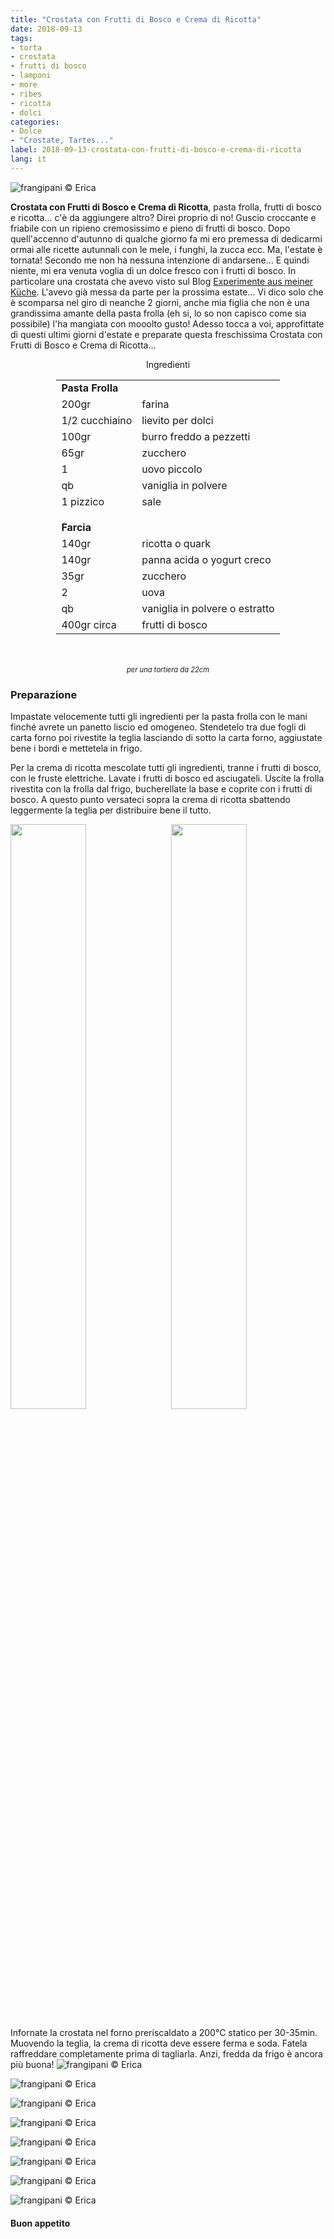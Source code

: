 ```yaml
---
title: "Crostata con Frutti di Bosco e Crema di Ricotta"
date: 2018-09-13
tags:
- torta
- crostata
- frutti di bosco
- lamponi
- more
- ribes
- ricotta
- dolci
categories:
- Dolce
- "Crostate, Tartes..."
label: 2018-09-13-crostata-con-frutti-di-bosco-e-crema-di-ricotta
lang: it 
---
```

![](header.jpg "frangipani © Erica")

**Crostata con Frutti di Bosco e Crema di Ricotta**, pasta frolla, frutti di bosco e ricotta... c'è da aggiungere altro? Direi proprio di no! Guscio croccante e friabile con un ripieno cremosissimo e pieno di frutti di bosco. Dopo quell'accenno d'autunno di qualche giorno fa mi ero premessa di dedicarmi ormai alle ricette autunnali con le mele, i funghi, la zucca ecc. Ma, l'estate è tornata! Secondo me non ha nessuna intenzione di andarsene... E quindi niente, mi era venuta voglia di un dolce fresco con i frutti di bosco. In particolare una crostata che avevo visto sul Blog <a href="https://www.experimenteausmeinerkueche.de/2016/07/sommerliche-beerentarte.html" target="_blank"> Experimente aus meiner Küche</a>. L'avevo già messa da parte per la prossima estate... Vi dico solo che è scomparsa nel giro di neanche 2 giorni, anche mia figlia che non è una grandissima amante della pasta frolla (eh si, lo so non capisco come sia possibile) l'ha mangiata con mooolto gusto! Adesso tocca a voi, approfittate di questi ultimi giorni d'estate e preparate questa freschissima Crostata con Frutti di Bosco e Crema di Ricotta...

<div id="wrapper" style="text-align: center">
  <div id="yourdiv" style="display: inline-block;">
    <div class="ingredients" itemscope itemtype="http://schema.org/Recipe">
      <span itemprop="name" style="display:none;">Crostata con Frutti di Bosco e Crema di Ricotta</span>
      <span itemprop="recipeCategory" style="display:none;">Dolce</span>
      <img itemprop="image" style="display:none;" class="ignore-gallery-item" src="header.jpeg"/>
      <span itemprop="author" style="display:none;">Erica Raiano</span>
      <span itemprop="description" style="display:none;">Crostata con Frutti di Bosco e Crema di Ricotta, pasta frolla, frutti di bosco e ricotta... c'è da aggiungere altro? Direi proprio di no!</span>
      <div class="ingredients-title">Ingredienti</div>
      <table>
        <tbody>
          <tr>
            <td colspan="2"><b>Pasta Frolla</b></td>
          </tr>
          <tr itemprop="recipeIngredient">
            <td>200gr</td>
            <td>farina</td>
          </tr>
          <tr itemprop="recipeIngredient">
            <td>1/2 cucchiaino</td>
            <td>lievito per dolci</td>
          </tr>
          <tr itemprop="recipeIngredient">
            <td>100gr</td>
            <td>burro freddo a pezzetti</td>
          </tr>
          <tr itemprop="recipeIngredient">
            <td>65gr</td>
            <td>zucchero</td>
          </tr>
          <tr itemprop="recipeIngredient">
            <td>1</td>
            <td>uovo piccolo</td>
          </tr>
          <tr itemprop="recipeIngredient">
            <td>qb</td>
            <td>vaniglia in polvere</td>
          </tr>
          <tr itemprop="recipeIngredient">
            <td>1 pizzico</td>
            <td>sale</td>
          </tr>
          <tr style="height: 15px;"></tr>
          <tr>          
            <td colspan="2"><b>Farcia</b></td>
          </tr>
          <tr itemprop="recipeIngredient">
            <td>140gr</td>
            <td>ricotta o quark</td>
          </tr>
          <tr itemprop="recipeIngredient">
            <td>140gr</td>
            <td>panna acida o yogurt creco</td>
          </tr>
          <tr itemprop="recipeIngredient">
            <td>35gr</td>
            <td>zucchero</td>
          </tr>
          <tr itemprop="recipeIngredient">
            <td>2</td>
            <td>uova</td>
          </tr>
          <tr itemprop="recipeIngredient">
            <td>qb</td>
            <td>vaniglia in polvere o estratto</td>
          </tr>
          <tr itemprop="recipeIngredient">
            <td>400gr circa</td>
            <td>frutti di bosco</td>
        </tbody>
      </table>
      <br></br>
      <i class="pull-right" style="font-size: 80%;">per una tortiera da 22cm</i>
    </div>
  </div>
</div>


<h3>
  <font color="grey">
    <i class="fa fa-cogs"></i>
  </font> Preparazione
</h3>

Impastate velocemente tutti gli ingredienti per la pasta frolla con le mani finché avrete un panetto liscio ed omogeneo. Stendetelo tra due fogli di carta forno poi rivestite la teglia lasciando di sotto la carta forno, aggiustate bene i bordi e mettetela in frigo.

Per la crema di ricotta mescolate tutti gli ingredienti, tranne i frutti di bosco, con le fruste elettriche. Lavate i frutti di bosco ed asciugateli. Uscite la frolla rivestita con la frolla dal frigo, bucherellate la base e coprite con i frutti di bosco. A questo punto versateci sopra la crema di ricotta sbattendo leggermente la teglia per distribuire bene il tutto.
<p>
  <div style="width: 100%; margin-bottom: 0">
    <img style="float: left; width: 49%; margin-right: 1%" src="fruttidibosco.jpg" alt="" title="frangipani © Erica" />
    <img style="float: left; width: 49%; margin-left: 1%" src="teglia.jpg" alt="" title="frangipani © Erica" />
    <div style="clear: both"></div>
  </div>
</p>

Infornate la crostata nel forno preriscaldato a 200°C statico per 30-35min. Muovendo la teglia, la crema di ricotta deve essere ferma e soda. Fatela raffreddare completamente prima di tagliarla. Anzi, fredda da frigo è ancora più buona!
![](risultato1.jpg "frangipani © Erica")

![](risultato2.jpg "frangipani © Erica")

![](risultato3.jpg "frangipani © Erica")

![](risultato4.jpg "frangipani © Erica")

![](risultato5.jpg "frangipani © Erica")

![](risultato6.jpg "frangipani © Erica")

![](risultato7.jpg "frangipani © Erica")

![](risultato8.jpg "frangipani © Erica")

<h4>Buon appetito
  <font color="red">
    <i class="fa fa-smile-o"></i>
  </font>
</h4>